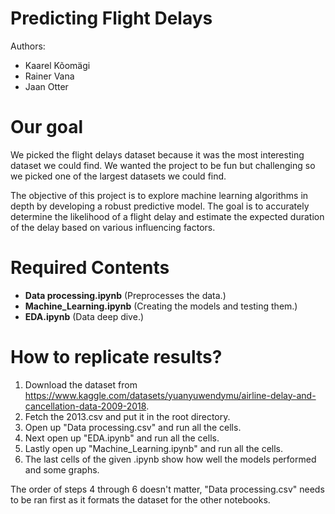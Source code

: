# Predicting Flight Delays
Authors:
- Kaarel Kõomägi
- Rainer Vana
- Jaan Otter

# Our goal
We picked the flight delays dataset because it was the most interesting dataset we could find. We wanted the project to be fun but challenging so we picked one of the largest datasets we could find.

The objective of this project is to explore machine learning algorithms in depth by developing a robust predictive model. The goal is to accurately determine the likelihood of a flight delay and estimate the expected duration of the delay based on various influencing factors.

# Required Contents
- **Data processing.ipynb**     (Preprocesses the data.)
- **Machine_Learning.ipynb**    (Creating the models and testing them.)
- **EDA.ipynb**                 (Data deep dive.)

# How to replicate results?
1. Download the dataset from https://www.kaggle.com/datasets/yuanyuwendymu/airline-delay-and-cancellation-data-2009-2018.
2. Fetch the 2013.csv and put it in the root directory.
3. Open up "Data processing.csv" and run all the cells.
4. Next open up "EDA.ipynb" and run all the cells.
5. Lastly open up "Machine_Learning.ipynb" and run all the cells.
6. The last cells of the given .ipynb show how well the models performed and some graphs.

The order of steps 4 through 6 doesn't matter, "Data processing.csv" needs to be ran first as it formats the dataset for the other notebooks.

